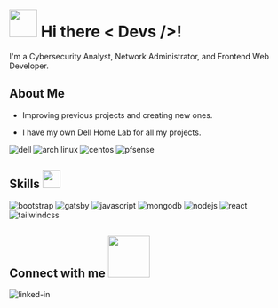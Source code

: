 # <img src = "https://user-images.githubusercontent.com/3749153/129704198-f9f82978-5386-4c1a-808b-4f2c326c6d4d.gif" width = 50px> Hi there < Devs />!

I'm a Cybersecurity Analyst, Network Administrator, and Frontend Web Developer.

## About Me

- Improving previous projects and creating new ones.

- I have my own Dell Home Lab for all my projects.

<img alt="dell" src="https://img.shields.io/badge/dell-007DB8.svg?&style=for-the-badge&logo=dell&logoColor=white" />  <img alt="arch linux" src="https://img.shields.io/badge/archlinux-1793D1.svg?&style=for-the-badge&logo=archlinux&logoColor=white" />  <img alt="centos" src="https://img.shields.io/badge/centos-262577.svg?&style=for-the-badge&logo=centos&logoColor=white" />  <img alt="pfsense" src="https://img.shields.io/badge/pfsense-212121.svg?&style=for-the-badge&logo=pfsense&logoColor=white" />


## Skills <img src = "https://user-images.githubusercontent.com/3749153/129705713-39fb8948-e6b4-4968-a074-b7c006b5065c.gif" width = 32px>

<img alt="bootstrap" src="https://img.shields.io/badge/bootstrap-7952B3.svg?&style=for-the-badge&logo=bootstrap&logoColor=white" /> <img alt="gatsby" src="https://img.shields.io/badge/gatsby-663399.svg?&style=for-the-badge&logo=gatsby&logoColor=white" /> <img alt="javascript" src="https://img.shields.io/badge/javascript-F7DF1E.svg?&style=for-the-badge&logo=javascript&logoColor=black" /> <img alt="mongodb" src="https://img.shields.io/badge/mongodb-47A248.svg?&style=for-the-badge&logo=mongodb&logoColor=white" /> <img alt="nodejs" src="https://img.shields.io/badge/node.js-339933.svg?&style=for-the-badge&logo=node.js&logoColor=white" /> <img alt="react" src="https://img.shields.io/badge/react-61DAFB.svg?&style=for-the-badge&logo=react&logoColor=black" />  <img alt="tailwindcss" src="https://img.shields.io/badge/tailwindcss-38B2AC.svg?&style=for-the-badge&logo=tailwindcss&logoColor=white" />

## Connect with me <img src = "https://user-images.githubusercontent.com/3749153/129705787-f8a9112a-e757-43a4-a88d-a1a574f0c185.gif" width = "75px">

[<img align="left" alt="linked-in" src="https://img.shields.io/badge/linkedin-%230077B5.svg?&style=for-the-badge&logo=linkedin&logoColor=white" />](https://www.linkedin.com/in/davidzapicojr)